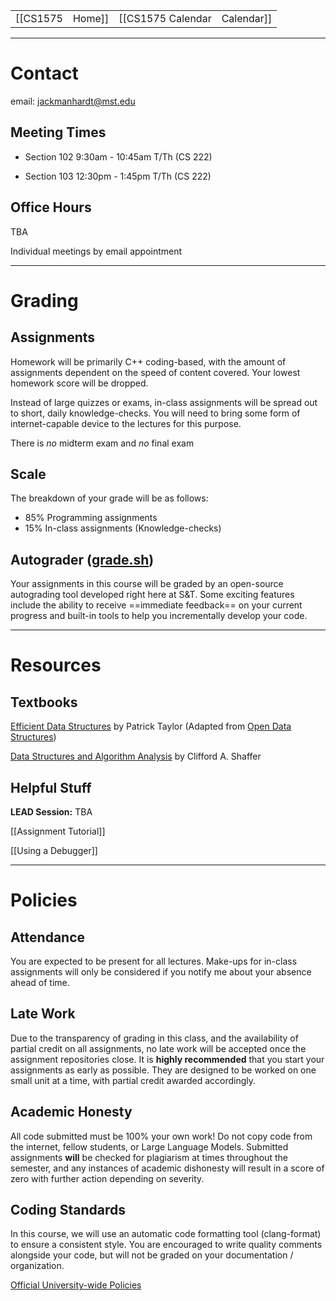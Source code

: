 
|  |  |  |  |
|----------|----------|----------|----------|
| [[CS1575|Home]] | [[CS1575 Calendar|Calendar]] | [[CS1575 Syllabus|Syllabus]] | [[Lecture Notes]] |

---

# Contact
email: jackmanhardt@mst.edu

## Meeting Times

* Section 102
9:30am - 10:45am T/Th (CS 222)

* Section 103
12:30pm - 1:45pm T/Th (CS 222)

## Office Hours
TBA

Individual meetings by email appointment

---

# Grading

## Assignments
Homework will be primarily C++ coding-based, with the amount of assignments dependent on the speed of content covered. Your lowest homework score will be dropped.

Instead of large quizzes or exams, in-class assignments will be spread out to short, daily knowledge-checks. You will need to bring some form of internet-capable device to the lectures for this purpose.

There is _no_ midterm exam and _no_ final exam

## Scale

The breakdown of your grade will be as follows:
* 85% Programming assignments
* 15% In-class assignments (Knowledge-checks)

## Autograder ([grade.sh](https://gitlab.com/classroomcode/grade-sh/grade-sh))
Your assignments in this course will be graded by an open-source autograding tool developed right here at S&T. Some exciting features include the ability to receive ==immediate feedback== on your current progress and built-in tools to help you incrementally develop your code.

---

# Resources

## Textbooks

[Efficient Data Structures](https://www.cnsr.dev/index_files/Classes/DataStructures/Content/eds-cpp.pdf) by Patrick Taylor
(Adapted from [Open Data Structures](https://opendatastructures.org/))

[Data Structures and Algorithm Analysis](https://www.cnsr.dev/index_files/Classes/DataStructures/Content/DSA_Shaffer2013.pdf) by Clifford A. Shaffer

## Helpful Stuff

**LEAD Session:** TBA

[[Assignment Tutorial]]

[[Using a Debugger]]

---

# Policies

## Attendance
You are expected to be present for all lectures. Make-ups for in-class assignments will only be considered if you notify me about your absence ahead of time.

## Late Work
Due to the transparency of grading in this class, and the availability of partial credit on all assignments, no late work will be accepted once the assignment repositories close. It is **highly recommended** that you start your assignments as early as possible. They are designed to be worked on one small unit at a time, with partial credit awarded accordingly.

## Academic Honesty
All code submitted must be 100% your own work!
Do not copy code from the internet, fellow students, or Large Language Models. Submitted assignments **will** be checked for plagiarism at times throughout the semester, and any instances of academic dishonesty will result in a score of zero with further action depending on severity. 

## Coding Standards
In this course, we will use an automatic code formatting tool (clang-format) to ensure a consistent style. You are encouraged to write quality comments alongside your code, but will not be graded on your documentation / organization.

[Official University-wide Policies](https://registrar.mst.edu/academicregs/conductofstudents/)
